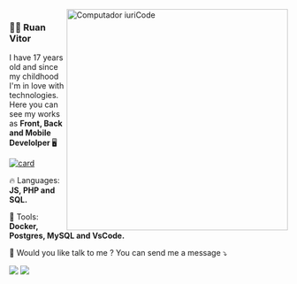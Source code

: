 <img src="https://raw.githubusercontent.com/MicaelliMedeiros/micaellimedeiros/master/image/computer-illustration.png" min-width="400px" max-width="400px" width="400px" align="right" alt="Computador iuriCode">

### 👨‍💻 Ruan Vitor

<p align="left"> 
   I have 17 years old and since my childhood I'm in love with technologies.
  Here you can see my works as <strong> Front, Back and Mobile Develolper </strong> 🖥️
</p>

[![card](https://github-readme-stats.vercel.app/api?username=RuanDevJs&theme=radical)](https://github.com/RuanDevJs/)

<p align="left">
  🔥 Languages: <strong> JS, PHP and SQL. </strong>
</p>

<p align="left">
  💼 Tools: <strong> Docker, Postgres, MySQL and VsCode.</strong>
</p>

<p align="left">
  💌 Would you like talk to me ? You can send me a message ⤵️
</p>

<p align="left">
  <a href="ruanvelpidio@hotmail.com" alt="Gmail">
  <img src="https://img.shields.io/badge/-Gmail-FF0000?style=flat-square&labelColor=FF0000&logo=gmail&logoColor=white&link=LINK-DO-SEU-EMAIL" /></a>

  <a href="https://www.linkedin.com/in/ruan-vitor-elpídio-61232b1b7/" alt="Linkedin">
  <img src="https://img.shields.io/badge/-Linkedin-0e76a8?style=flat-square&logo=Linkedin&logoColor=white&link=LINK-DO-SEU-LINKEDIN" /></a>
</p>  

